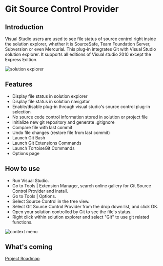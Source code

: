 Git Source Control Provider
===========================

Introduction
------------
Visual Studio users are used to see file status of source control right inside the solution explorer, whether it is SourceSafe, Team Foundation Server, Subversion or even Mercurial. This plug-in integrates Git with Visual Studio solution explorer. It supports all editions of Visual studio 2010 except the Express Edition.

![solution explorer](http://gitscc.codeplex.com/Project/Download/FileDownload.aspx?DownloadId=123874)

Features
--------
* Display file status in solution explorer
* Display file status in solution navigator
* Enable/disable plug-in through visual studio's source control plug-in selection
* No source code control information stored in solution or project file
* Initialize new git repository and generate .gitignore 
* Compare file with last commit 
* Undo file changes (restore file from last commit) 
* Launch Git Bash 
* Launch Git Extensions Commands
* Launch TortoiseGit Commands
* Options page


How to use
----------
* Run Visual Studio. 
* Go to Tools | Extension Manager, search online gallery for Git Source Control Provider and install. 
* Go to Tools | Options. 
* Select Source Control in the tree view.
* Select Git Source Control Provider from the drop down list, and click OK.
* Open your solution controlled by Git to see the file's status.
* Right click within solution explorer and select "Git" to use git related functions.

![context menu](http://gitscc.codeplex.com/Project/Download/FileDownload.aspx?DownloadId=159024)

What's coming
-----------------
[Project Roadmap](http://gitscc.codeplex.com/wikipage?title=Project%20Roadmap)
